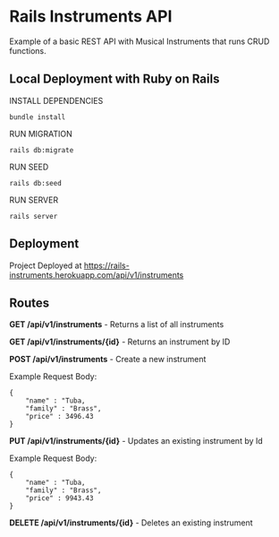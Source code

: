 # Rails Instruments API

Example of a basic REST API with Musical Instruments that runs CRUD functions.

## Local Deployment with Ruby on Rails

INSTALL DEPENDENCIES

`bundle install`

RUN MIGRATION

`rails db:migrate`

RUN SEED

`rails db:seed`

RUN SERVER

`rails server`

## Deployment

Project Deployed at https://rails-instruments.herokuapp.com/api/v1/instruments

## Routes

**GET /api/v1/instruments** - Returns a list of all instruments

**GET /api/v1/instruments/{id}** - Returns an instrument by ID

**POST /api/v1/instruments** - Create a new instrument

Example Request Body:

    {
        "name" : "Tuba,
        "family" : "Brass",
        "price" : 3496.43
    }

**PUT /api/v1/instruments/{id}** - Updates an existing instrument by Id

Example Request Body:

    {
        "name" : "Tuba,
        "family" : "Brass",
        "price" : 9943.43
    }

**DELETE /api/v1/instruments/{id}** - Deletes an existing instrument
